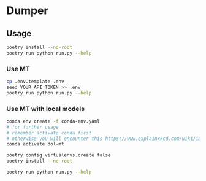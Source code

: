 # Dumper

## Usage

```sh
poetry install --no-root
poetry run python run.py --help
```

### Use MT

```sh
cp .env.template .env
seed YOUR_API_TOKEN >> .env
poetry run python run.py --help
```

### Use MT with local models

```sh
conda env create -f conda-env.yaml
# for further usage
# remember activate conda first
# otherwise you will encounter this https://www.explainxkcd.com/wiki/images/c/cb/python_environment.png
conda activate dol-mt

poetry config virtualenvs.create false
poetry install --no-root

poetry run python run.py --help
```
